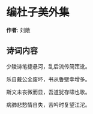 # 编杜子美外集

**作者**: 刘敞

## 诗词内容

少陵诗笔捷悬河，乱后流传简策讹。

乐自戴公全废坏，书从鲁壁幸增多。

斯文未丧微而显，吾道犹存啸也歌。

病肺悲愁情自失，苦吟时复望江沱。

